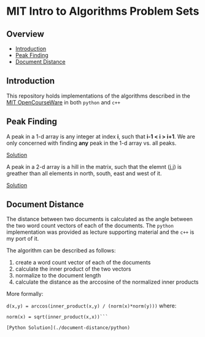 # MIT Intro to Algorithms Problem Sets

## Overview

* [Introduction](#introduction)
* [Peak Finding](#peak-finding)
* [Document Distance](#document-distance)

## Introduction

This repository holds implementations of the algorithms described in the [MIT OpenCourseWare](https://ocw.mit.edu/courses/electrical-engineering-and-computer-science/6-006-introduction-to-algorithms-fall-2011/index.htm) in both `python` and `c++`

## Peak Finding

A peak in a 1-d array is any integer at index __i__, such that __i-1 < i > i+1__.  We are only concerned with finding __any__ peak in the 1-d array vs. all peaks.

[Solution](./peak-finding)

A peak in a 2-d array is a hill in the matrix, such that the elemnt (j,j) is greather than all elements in north, south, east and west of it.

[Solution](./peak-finding)

## Document Distance

The distance between two documents is calculated as the angle between the two word count vectors of each of the
documents.  The `python` implementation was provided as lecture supporting material and the `c++` is my port of it.

The algorithm can be described as follows:

1. create a word count vector of each of the documents
2. calculate the inner product of the two vectors
3. normalize to the document length
4. calculate the distance as the arccosine of the normalized inner products

More formally:

`d(x,y) = arccos(inner_product(x,y) / (norm(x)*norm(y)))`
where:
```inner_product(x,y) = x1*y1 + x2*y2 + ... xn*yn
norm(x) = sqrt(inner_product(x,x))```

[Python Solution](./document-distance/python)


